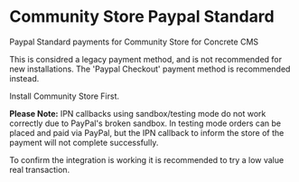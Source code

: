 # Community Store Paypal Standard
Paypal Standard payments for Community Store for Concrete CMS

This is considred a legacy payment method, and is not recommended for new installations. The 'Paypal Checkout' payment method is recommended instead.

Install Community Store First.

**Please Note:** IPN callbacks using sandbox/testing mode do not work correctly due to PayPal's broken sandbox. In testing mode orders can be placed and paid via PayPal, but the IPN callback to inform the store of the payment will not complete successfully.

To confirm the integration is working it is recommended to try a low value real transaction.
